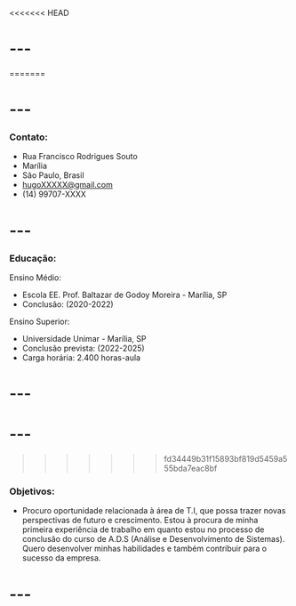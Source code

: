<<<<<<< HEAD
  # --- 

=======
# --- 

 ### Contato:
- Rua Francisco Rodrigues Souto
- Marília
- São Paulo, Brasil
- hugoXXXXX@gmail.com
- (14) 99707-XXXX
 
# --- 

###  Educação:

Ensino Médio:
  - Escola EE. Prof. Baltazar de Godoy Moreira - Marília, SP
  - Conclusão: (2020-2022)

Ensino Superior:
   - Universidade Unimar - Marília, SP
   - Conclusão prevista: (2022-2025)
   - Carga horária: 2.400 horas-aula
    
 # --- 
    
 # --- 

>>>>>>> fd34449b31f15893bf819d5459a555bda7eac8bf
### Objetivos:

  - Procuro oportunidade relacionada à área de T.I, que possa trazer novas perspectivas de futuro e crescimento. Estou à procura de minha primeira experiência de trabalho em quanto estou no processo de conclusão do curso de A.D.S (Análise e Desenvolvimento de Sistemas).
  Quero desenvolver minhas habilidades e também contribuir para o sucesso da empresa.
# ---
